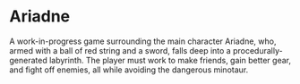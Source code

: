 # Ariadne
A work-in-progress game surrounding the main character Ariadne, who, armed with a ball of red string and a sword, falls deep into a procedurally-generated labyrinth. The player must work to make friends, gain better gear, and fight off enemies, all while avoiding the dangerous minotaur.
